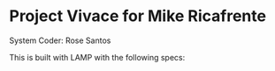 # Project Vivace for Mike Ricafrente

System Coder: Rose Santos

This is built with LAMP with the following specs:


